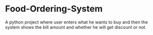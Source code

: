 # Food-Ordering-System
A python project where user enters what he wants to buy and then the system shows the bill amount and whether he will get discount or not. 
